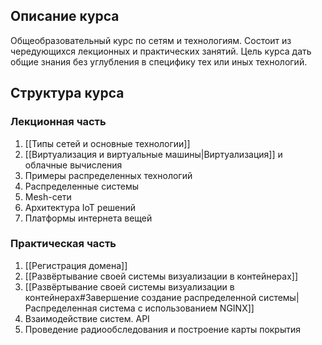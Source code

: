 ## Описание курса

Общеобразовательный курс по сетям и технологиям.
Состоит из чередующихся лекционных и практических занятий. Цель курса дать общие знания без углубления в специфику тех или иных технологий.

## Структура курса

### Лекционная часть 
1. [[Типы сетей и основные технологии]]
2. [[Виртуализация и виртуальные машины|Виртуализация]] и облачные вычисления
3. Примеры распределенных технологий
4. Распределенные системы
5. Mesh-сети
6. Архитектура IoT решений
7. Платформы интернета вещей

### Практическая часть
1. [[Регистрация домена]]
2. [[Развёртывание своей системы визуализации в контейнерах]]
3. [[Развёртывание своей системы визуализации в контейнерах#Завершение создание распределенной системы|Распределенная система с использованием NGINX]]
4. Взаимодействие систем. API
5. Проведение радиообследования и построение карты покрытия

